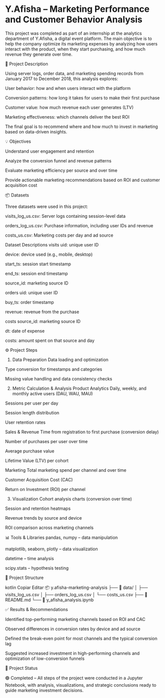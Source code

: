 # Y.Afisha – Marketing Performance and Customer Behavior Analysis

This project was completed as part of an internship at the analytics department of Y.Afisha, a digital event platform. The main objective is to help the company optimize its marketing expenses by analyzing how users interact with the product, when they start purchasing, and how much revenue they generate over time.

🧾 Project Description

Using server logs, order data, and marketing spending records from January 2017 to December 2018, this analysis explores:

User behavior: how and when users interact with the platform

Conversion patterns: how long it takes for users to make their first purchase

Customer value: how much revenue each user generates (LTV)

Marketing effectiveness: which channels deliver the best ROI

The final goal is to recommend where and how much to invest in marketing based on data-driven insights.

💡 Objectives

Understand user engagement and retention

Analyze the conversion funnel and revenue patterns

Evaluate marketing efficiency per source and over time

Provide actionable marketing recommendations based on ROI and customer acquisition cost

📦 Datasets

Three datasets were used in this project:

visits_log_us.csv: Server logs containing session-level data

orders_log_us.csv: Purchase information, including user IDs and revenue

costs_us.csv: Marketing costs per day and ad source

Dataset Descriptions
visits
uid: unique user ID

device: device used (e.g., mobile, desktop)

start_ts: session start timestamp

end_ts: session end timestamp

source_id: marketing source ID

orders
uid: unique user ID

buy_ts: order timestamp

revenue: revenue from the purchase

costs
source_id: marketing source ID

dt: date of expense

costs: amount spent on that source and day

⚙️ Project Steps

1. Data Preparation
Data loading and optimization

Type conversion for timestamps and categories

Missing value handling and data consistency checks

2. Metric Calculation & Analysis
Product Analytics
Daily, weekly, and monthly active users (DAU, WAU, MAU)

Sessions per user per day

Session length distribution

User retention rates

Sales & Revenue
Time from registration to first purchase (conversion delay)

Number of purchases per user over time

Average purchase value

Lifetime Value (LTV) per cohort

Marketing
Total marketing spend per channel and over time

Customer Acquisition Cost (CAC)

Return on Investment (ROI) per channel

3. Visualization
Cohort analysis charts (conversion over time)

Session and retention heatmaps

Revenue trends by source and device

ROI comparison across marketing channels

📊 Tools & Libraries
pandas, numpy – data manipulation

matplotlib, seaborn, plotly – data visualization

datetime – time analysis

scipy.stats – hypothesis testing

📁 Project Structure

kotlin
Copiar
Editar
📦 y.afisha-marketing-analysis
├── 📁 data/
│   ├── visits_log_us.csv
│   ├── orders_log_us.csv
│   └── costs_us.csv
├── 📄 README.md
└── 📄 y_afisha_analysis.ipynb

✅ Results & Recommendations

Identified top-performing marketing channels based on ROI and CAC

Observed differences in conversion rates by device and ad source

Defined the break-even point for most channels and the typical conversion lag

Suggested increased investment in high-performing channels and optimization of low-conversion funnels

📌 Project Status

🟢 Completed – All steps of the project were conducted in a Jupyter Notebook, with analysis, visualizations, and strategic conclusions ready to guide marketing investment decisions.
